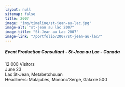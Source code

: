 ```yaml
---
layout: null
sitemap: false
title: 2007
image: "img/timeline/st-jean-au-lac.jpg"
image-alt: "st-jean au lac 2007"
image-title: "St-Jean au Lac 2007"
image-link: "/portfolio/2007/st-jean-au-lac/"
---
```

##### Event Production Consultant - St-Jean au Lac - Canada
12 000 Visitors  
June 23  
Lac St-Jean, Metabetchouan  
Headliners:  Malajubes, Mononc'Serge, Galaxie 500